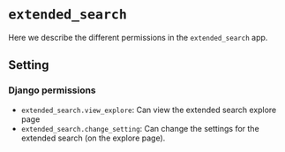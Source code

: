 # `extended_search`

Here we describe the different permissions in the `extended_search` app.

## Setting

### Django permissions

- `extended_search.view_explore`: Can view the extended search explore page
- `extended_search.change_setting`: Can change the settings for the extended search (on the explore page).
